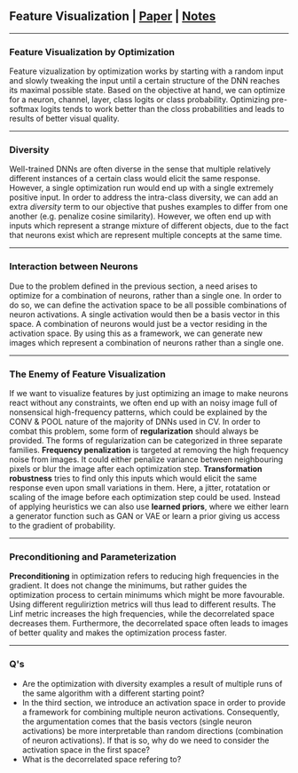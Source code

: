 ## Feature Visualization | [Paper](https://arxiv.org/abs/1706.07979) | [Notes](notes_feature_visualization.md) 
***
### Feature Visualization by Optimization
Feature vizualization by optimization works by starting with a random input and slowly tweaking the input until a certain structure of the DNN reaches its maximal possible state. Based on the objective at hand, we can optimize for a neuron, channel, layer, class logits or class probability. Optimizing pre-softmax logits tends to work better than the closs probabilities and leads to results of better visual quality.
***
### Diversity
Well-trained DNNs are often diverse in the sense that multiple relatively different instances of a certain class would elicit the same response. However, a single optimization run would end up with a single extremely positive input. In order to address the intra-class diversity, we can add an extra *diversity* term to our objective that pushes examples to differ from one another (e.g. penalize cosine similarity). However, we often end up with inputs which represent a strange mixture of different objects, due to the fact that neurons exist which are represent multiple concepts at the same time.
***
### Interaction between Neurons
Due to the problem defined in the previous section, a need arises to optimize for a combination of neurons, rather than a single one. In order to do so, we can define the activation space to be all possible combinations of neuron activations. A single activation would then be a basis vector in this space. A combination of neurons would just be a vector residing in the activation space. By using this as a framework, we can generate new images which represent a combination of neurons rather than a single one.
***
### The Enemy of Feature Visualization
If we want to visualize features by just optimizing an image to make neurons react without any constraints, we often end up with an noisy image full of nonsensical high-frequency patterns, which could be explained by the CONV & POOL nature of the majority of DNNs used in CV. In order to combat this problem, some form of **regularization** should always be provided. The forms of regularization can be categorized in three separate families. **Frequency penalization** is targeted at removing the high frequency noise from images. It could either penalize variance between neighbouring pixels or blur the image after each optimization step. **Transformation robustness** tries to find only this inputs which would elicit the same response even upon small variations in them. Here, a jitter, rotatation or scaling of the image before each optimization step could be used. Instead of applying heuristics we can also use **learned priors**, where we either learn a generator function such as GAN or VAE or learn a prior giving us access to the gradient of probability.
***
### Preconditioning and Parameterization
**Preconditioning** in optimization refers to reducing high frequencies in the gradient. It does not change the minimums, but rather guides the optimization process to certain minimums which might be more favourable. Using different reguliriztion metrics will thus lead to different results. The Linf metric increases the high frequencies, while the decorrelated space decreases them. Furthermore, the decorrelated space often leads to images of better quality and makes the optimization process faster.
***
### Q's
- Are the optimization with diversity examples a result of multiple runs of the same algorithm with a different starting point?
- In the third section, we introduce an activation space in order to provide a framework for combining multiple neuron activations. Consequently, the argumentation comes that the basis vectors (single neuron activations) be more interpretable than random directions (combination of neuron activations). If that is so, why do we need to consider the activation space in the first space?
- What is the decorrelated space refering to?
